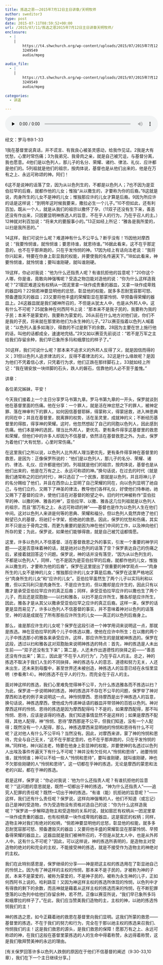 ```yaml
---
title: 拣选之恩——2015年7月12日主日讲章/天明牧师
author: sweditor3
type: post
date: 2015-07-11T08:59:52+00:00
url: /2015/07/11/拣选之恩2015年7月12日主日讲章天明牧师/
enclosure:
  - |
    |
        https://t4.shwchurch.org/wp-content/uploads/2015/07/2015年7月12日讲道录音.mp3
        3249549
        audio/mpeg
        
audio_file:
  - |
    |
        https://t3.shwchurch.org/wp-content/uploads/2015/07/2015年7月12日讲道录音.mp3
        3249549
        audio/mpeg
        
categories:
  - 讲道

---
```

<audio class="wp-audio-shortcode" id="audio-12689-255" preload="none" style="width: 100%;" controls="controls"><source type="audio/mpeg" src="http://t5.shwchurch.org/wp-content/uploads/2015/07/2015年7月12日讲道录音.mp3?_=255" /><http://t5.shwchurch.org/wp-content/uploads/2015/07/2015年7月12日讲道录音.mp3></audio> 

经文：罗马书9:1-33

1我在基督里说真话，并不谎言、有我良心被圣灵感动，给我作见证。2我是大有忧愁，心里时常伤痛；3为我弟兄、我骨肉之亲，就是自己被咒诅，与基督分离，我也愿意。4他们是以色列人，那儿子的名分、荣耀、诸约、律法、礼仪、应许都是他们的。5列祖就是他们的祖宗，按肉体说，基督也是从他们出来的，他是在万有之上、永远可称颂的神。阿们！
  
6这不是说神的话落了空，因为从以色列生的，不都是以色列人；7也不因为是亚伯拉罕的后裔，就都作他的儿女；惟独“从以撒生的，才要称为你的后裔。”8这就是说，肉身所生的儿女不是神的儿女；惟独那应许的儿女才算是后裔。9因为所应许的话是这样说：“到明年这时候我要来，撒拉必生一个儿子。”10不但如此，还有利百加，既从一个人，就是从我们的祖宗以撒怀了孕，（11双子还没有生下来，善恶还没有作出来，只因要显明神拣选人的旨意，不在乎人的行为，乃在乎召人的主。）12神就对利百加说：“将来大的要服事小的。”13正如经上所记：“雅各是我所爱的，以扫是我所恶的。”
  
14这样，我们可说什么呢？难道神有什么不公平么？断乎没有！15因他对摩西说：“我要怜悯谁，就怜悯谁；要恩待谁，就恩待谁。”16据此看来，这不在乎那定意的，也不在乎那奔跑的，只在乎发怜悯的神。17因为经上有话向法老说：“我将你兴起来，特要在你身上彰显我的权能，并要使我的名传遍天下。”18如此看来，神要怜悯谁，就怜悯谁；要叫谁刚硬，就叫谁刚硬。
  
19这样，你必对我说：“他为什么还指责人呢？有谁抗拒他的旨意呢？”20你这个人哪，你是谁，竟敢向神强嘴呢？受造之物岂能对造他的说：“你为什么这样造我呢？”21窑匠难道没有权柄从一团泥里拿一块作成贵重的器皿，又拿一块作成卑贱的器皿吗？22倘若神要显明他的忿怒，彰显他的权能，就多多忍耐宽容那可怒、预备遭毁灭的器皿；23又要将他丰盛的荣耀彰显在那蒙怜悯、早预备得荣耀的器皿上。24这器皿就是我们被神所召的，不但是从犹太人中，也是从外邦人中。这有什么不可呢？25就象神在何西阿书上说：“那本来不是我子民的，我要称为我的子民；本来不是蒙爱的，我要称为蒙爱的。26从前在什么地方对他们说，你们不是我的子民，将来就在那里称他们为永生神的儿子。”27以赛亚指着以色列人喊着说：“以色列人虽多如海沙，得救的不过是剩下的余数。28因为主要在世上施行他的话，叫他的话都成全，速速地完结。”29又如以赛亚先前说过：“若不是万军之主给我们存留余种，我们早已象所多玛和蛾摩拉的样子了。”
  
30这样，我们可说什么呢？那本来不追求义的外邦人反得了义，就是因信而得的义；31但以色列人追求律法的义，反得不着律法的义。32这是什么缘故呢？是因为他们不凭着信心求，只凭着行为求，他们正跌在那绊脚石上，33就如经上所记：“我在锡安放一块绊脚的石头，跌人的磐石，信靠他的人必不至于羞愧。”

讲章：

各位弟兄姊妹，平安！

今天我们接着上一个主日分享罗马书第九章。罗马书第九章的一开头，保罗就谈到他在基督里面的伤痛。他在分享：一个罪人，就是活在神忿怒之下的罪人，被神定罪、落在神审判下的罪人，如何因信基督耶稣，得蒙称义，得蒙拯救，进入神恩典的同在中；并且在基督里，脱离罪的权势，活在圣灵里，成就神的义；不断经历基督里的得胜，得享神的荣耀。这时，他忽然想起了自己的同胞以色列人，因此感到伤痛。他们本是神的选民，理当比外邦人，更优先、更有条件得享这基督里的救恩和荣耀，但他们中的许多人却因为不信基督，依然活在基督救恩之外。为此，保罗为着他们“大有忧愁，心里时常伤痛。”

在这里我们之所以说，以色列人比外邦人理当更优先，更有条件得享神在基督里的救恩，是因为：正像保罗所说的：“他们是以色列人，那儿子的名分、荣耀、诸约、律法、礼仪、应许都是他们的。列祖就是他们的祖宗，按肉体说，基督也是从他们出来的，他是在万有之上、永远可称颂的神。”换句话说，在过去的时代（就是我们通常称之的旧约时代），神只选召了一个民族，那就是以色列，并且将神儿子的名分赐给了他们，并且在西奈山上显明了自己荣耀的同在，向以色列显明了祂自己，与他们立约，又赐下了神圣的律法，教导他们各样礼仪，好使他们侍奉祂，祂又赐下了基督的应许，使他们活在对基督的盼望之中。旧约时代神被称作“亚伯拉罕的神、以撒的神、雅各的神”，亚伯拉罕、以撒、雅各这几位列祖就是以色列人的祖宗，而且“那万有之上、永远可称颂的神”——基督也是作为以色列人生在他们中间。这对以色列人来讲是何等的恩典、荣耀和福分。但以色列人竟然弃绝了他们盼望已久的基督，将祂钉十字架，拒绝祂的救恩。因此，保罗的忧愁和伤痛，其实并不只是出于骨肉之情，而更为重要的是因为神在他们中间的工作，以及神向他们所存的爱；为此，保罗说，如果他们能够得救，就是自己被咒诅都情愿。

这里，许多以色列人不信基督、活在基督救恩之外的事实，引发一个重要的神学问题——这是否意味着神的话，就是祂对以色列的话落了空？保罗表达自己的伤痛之后，紧接着就回答这个问题。保罗说，神的话并没有落空，“因为从以色列生的，不都是以色列人”，同样，“也不是因为是亚伯拉罕的后裔，就都作他的儿女，惟独从以撒生的，才要称为他的后裔”。保罗在这里提出了很重要的神学观点——“肉身所生的儿女不是神的儿女；惟独那应许的儿女才算是后裔。”保罗在这里严格地区分“肉身所生的儿女”和“应许的儿女”。亚伯拉罕虽然生了两个儿子以实玛利和以撒，但以实玛利只是肉身所生、不是应许生的，但以撒却是应许生的，因此只有以撒才是承受亚伯拉罕应许的真正后裔；同样，承受亚伯拉罕应许的以撒也生了两个儿子，而且还是双胞胎——以扫和雅各，以扫不是应许所生，雅各却是应许所生，因此，雅各才是从其父以撒承受亚伯拉罕之应许的真正后裔。这样一来，保罗的话更是显而易见了，许多以色列人不信基督的事实，并不意味着神对以色列的话落空，神的话是成就在了所有那些应许所生的儿女——真正的以色列后裔身上。

那么，谁是那应许生的儿女呢？保罗在这段引进一个神学用词来说明这一点，那就是拣选。神在亚伯拉罕的两个儿子中拣选以撒，使他在应许中所生；在以撒的两个儿子中拣选那小的雅各来承受应许。这样，那应许所生的是就被神拣选的。保罗在这段，透过以扫和雅各这对双胞胎来说明神拣选的特点：首先，神的拣选是人未出生前——“双子还没有生下来”；第二是，人还未作出道德性的抉择之前——“善恶还没有作出来”；第三，因此是“不在乎人的行为”，乃在乎召人的主。总之，神的拣选不取决于我们人生的不同抉择，神的拣选与人的意志、道德和努力无关，人还未出生，还未来到母腹中，甚至世界还未被创造，神拣选人的旨意已经在永恒里显明（参看弗1:4）。神的拣选不在乎人的行为，而完全在于召人的主。

面对神这样的拣选，我们心里难免觉得神不公平，为什么拣选雅各而不拣选以扫？为此，保罗进一步说明神的拣选，神的拣选并不存在不公平的问题，保罗举了神对摩西和法老的例子来说明这一点。神怜悯摩西、恩待摩西是出于神拣选人的旨意，换句话说，神拣选摩西，使他成为传递神话语的器皿并带领神的百姓以色列。神对摩西这样的怜悯、恩待的拣选是因为摩西配得吗？不是的，如果摩西配得，那不叫怜悯、恩待，应该是该得的待遇，我们知道事情显然不是这样的；如果是摩西不配得，其他人配得，神“怜悯、恩待”摩西那是不公平，但我们知道，没有一个人配得；既然没有一个人配得，那么，神拣选摩西来显明祂的怜悯和恩待有什么不可呢？这对他人有什么不公平吗？当然没有。因此，对摩西来讲，蒙了神的怜悯和恩待，完全与自己无关，“这不在乎那定意的，也不在乎那奔跑的，只在乎发怜悯的神。”同样地，神兴起法老，特要在他身上彰显神的权能，并要使神的名透过以色列人出埃及事件传遍天下有什么不可呢？神并没有欠任何人“怜悯和恩待”，祂要怜悯谁，就怜悯谁；神可以不给一些人“怜悯和恩待”，要叫谁刚硬，就叫谁刚硬，神也不欠那些刚硬的人“怜悯和恩待”。这一切都在乎神的拣选，无论是摩西的蒙恩和法老的兴起，都在于神的拣选。

若是这样，保罗说：“你必对我说：‘他为什么还指责人呢？有谁抗拒他的旨意呢？’”这问题的意思就是，既然一切都出于神的拣选，“神为什么还指责人”——追究人犯罪的责任呢？既然一切出于神的拣选，“有谁（能）抗拒祂的旨意呢？”——这样，我们还有什么责任呢？保罗说，这样向神强嘴的人，他们不知道（或忘记）自己是神的受造物，作为受造物没有资格对造自己的说：“你为什么这样造我呢？”保罗进一步解释造物主和受造物的关系时说，就如窑匠有权柄从一团泥里拿一块作成贵重的器皿，也有权柄拿一块作成卑贱的器皿，这是窑匠的权柄；同样，造物主神对我们有绝对的权柄，“倘若神要显明他的忿怒，彰显他的权能，就多多忍耐宽容那可怒、预备遭毁灭的器皿；又要将他丰盛的荣耀彰显在那蒙怜悯、早预备得荣耀的器皿上。这器皿就是我们被神所召的，不但是从犹太人中，也是从外邦人中。这有什么不可呢？”因此，可以这样说，神的拣选所表明的，是造物主对受造物的绝对的和完全的主权，不能接受神的拣选，就是不接受作为造物主的神绝对的主权。

我们在此特别感恩是，保罗继续的分享——神是把这主权的拣选用在了彰显祂自己的怜悯上。因为有了神这样的主权的怜悯，那本来不是子民的，才被称为神的子民，本来不是蒙爱的，被称为蒙爱的，不是神子民的，被称为永生神的儿子，正如何西阿书上说的。哈利路亚！又因为神这样主权的拣选所体现的怜悯，以色列中才有得救的剩下的余数，而且神就是藉着从这样主权的拣选而来的怜悯，在不断犯罪堕落的以色列中给他们存留余种，若不然，正像以赛亚所说，“我们早已象所多玛和蛾摩拉的样子了。”在此，我们应当赞美我们造物的主，主权的神，以祂的拣选怜悯我们的主！

神的拣选之恩，如今正藉着祂的救恩在基督里向我们显明。这我们所蒙的救恩——基督里的拣选，不在于我们的努力和行为，完全在于那以祂主权的拣选来召我们、怜悯我们的主！这是我们救恩的源头，是我们救恩的保障！愿那万有之上、永远可称颂的神，在我们这般在基督里蒙拣选的人的生命中得着称赞，永远得着称赞，这是我们敬拜赞美神的永远的理由。

[有关保罗回答许多以色列人跌倒的原因在于他们不信基督的阐述（9:30-33,10章），我们在下一个主日继续分享。]